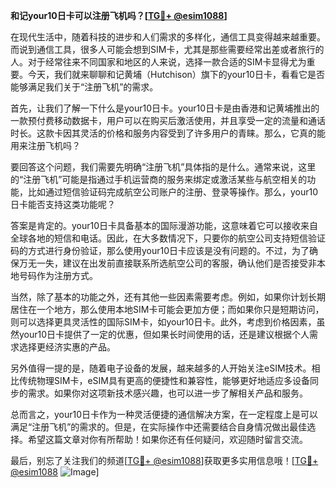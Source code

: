 **和记your10日卡可以注册飞机吗？[[TG💪+ @esim1088](https://t.me/s/esim1088)]**

在现代生活中，随着科技的进步和人们需求的多样化，通信工具变得越来越重要。而说到通信工具，很多人可能会想到SIM卡，尤其是那些需要经常出差或者旅行的人。对于经常往来不同国家和地区的人来说，选择一款合适的SIM卡显得尤为重要。今天，我们就来聊聊和记黄埔（Hutchison）旗下的your10日卡，看看它是否能够满足我们关于“注册飞机”的需求。

首先，让我们了解一下什么是your10日卡。your10日卡是由香港和记黄埔推出的一款预付费移动数据卡，用户可以在购买后激活使用，并且享受一定的流量和通话时长。这款卡因其灵活的价格和服务内容受到了许多用户的青睐。那么，它真的能用来注册飞机吗？

要回答这个问题，我们需要先明确“注册飞机”具体指的是什么。通常来说，这里的“注册飞机”可能是指通过手机运营商的服务来绑定或激活某些与航空相关的功能，比如通过短信验证码完成航空公司账户的注册、登录等操作。那么，your10日卡能否支持这类功能呢？

答案是肯定的。your10日卡具备基本的国际漫游功能，这意味着它可以接收来自全球各地的短信和电话。因此，在大多数情况下，只要你的航空公司支持短信验证码的方式进行身份验证，那么使用your10日卡应该是没有问题的。不过，为了确保万无一失，建议在出发前直接联系所选航空公司的客服，确认他们是否接受非本地号码作为注册方式。

当然，除了基本的功能之外，还有其他一些因素需要考虑。例如，如果你计划长期居住在一个地方，那么使用本地SIM卡可能会更加方便；而如果你只是短期访问，则可以选择更具灵活性的国际SIM卡，如your10日卡。此外，考虑到价格因素，虽然your10日卡提供了一定的优惠，但如果长时间使用的话，还是建议根据个人需求选择更经济实惠的产品。

另外值得一提的是，随着电子设备的发展，越来越多的人开始关注eSIM技术。相比传统物理SIM卡，eSIM具有更高的便捷性和兼容性，能够更好地适应多设备同步的需求。如果你对这项新技术感兴趣，也可以进一步了解相关产品和服务。

总而言之，your10日卡作为一种灵活便捷的通信解决方案，在一定程度上是可以满足“注册飞机”的需求的。但是，在实际操作中还需要结合自身情况做出最佳选择。希望这篇文章对你有所帮助！如果你还有任何疑问，欢迎随时留言交流。

最后，别忘了关注我们的频道[[TG💪+ @esim1088](https://t.me/s/esim1088)]获取更多实用信息哦！[[TG💪+ @esim1088](https://t.me/s/esim1088) ![Image](https://i.postimg.cc/4NQfJmqS/Snipaste-2025-05-13-00-14-12.png)]